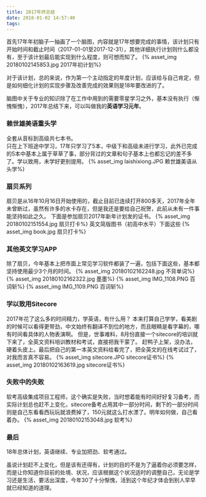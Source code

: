 ```yaml
---
title: 2017年终总结
date: 2018-01-02 14:57:40
tags:
---
```




 首先17年年初脑子一抽画了一个脑图，内容就是17年想要完成的事情，该计划只有开始时间和截止时间（2017-01-01至2017-12-31），其他详细执行计划则什么都没有，至于该计划最后能实现到什么程度，则可想而知了。
 {% asset_img 20180102145853.jpg 2017年初计划%}
<!--more-->
 对于该计划，总的来说，作为第一个主动指定的年度计划，应该给与自己肯定，但是如何细化计划的实现步骤及改善完成的效果则是18年要改进的了。

 脑图中关于专业的知识除了在工作中用到的需要零星学习之外，基本没有执行（惭愧惭愧），2017年总结下来，可以叫做我的**英语学习元年**。

### 赖世雄美语重头学

全套从音标到高级共七本书。  
只在上下班途中学习，17年只学习了5本，中级下和高级未进行学习，此外已完成的5本中基本上属于草草了事，部分背过的文章和句子基本上也都忘记的差不多了。学以致用，未学好更别提用。
{% asset_img laishixiong.JPG 赖世雄美语从头学%}

### 扇贝系列

扇贝是从16年10月16日开始使用的，截止目前已连续打开800多天，2017年全年未曾断过，虽然有许多的水卡存在，但是我还是要给自己祝贺，此前从未有一件事能坚持如此之久。
下面是参加扇贝2017年新年计划发的证书。
{% asset_img 20180102151554.jpg 扇贝打卡%}
英文简版图书（初高中水平）下面这些
{% asset_img book.jpg 扇贝打卡%}

### 其他英文学习APP

除了扇贝，今年基本上把市面上常见学习软件都装了一遍，包括下面这些，基本都坚持使用最少3个月的时间。
{% asset_img 20180102162248.jpg 不背单词%}
{% asset_img 20180102162322.jpg 墨墨%}
{% asset_img IMG_1108.PNG 百词斩%}
{% asset_img IMG_1109.PNG 百词斩%}

### 学以致用Sitecore

2017年花了这么多的时间精力，学英语，有什么用？
本来打算自己学学，看美剧的时候可以看得更带劲，中文始终有翻译不到位的地方，而且眼睛是看字幕的，哪有时间看具体的人物表演啊。
但是，世事难料，8月份直接一个sitecore的培训就下来了，全英文资料培训教材和考试，直接把我干蒙了。
赶鸭子上架，没办法，硬着头皮上。最后把自己的第一本英文资料给看完了，把全英文的在线考试过了，对我而言真不容易。
{% asset_img sitecore.JPG sitecore证书%}
{% asset_img 20180102163619.jpg sitecore证书%}

### 失败中的失败

软考高级集成项目工程师，这个确实是失败，当时想着能有时间好好复习备考，而实际计划总也赶不上变化，sitecore备考占用其中一部分时间，剩下的一部分时间则是自己东看看西玩玩就浪费掉了，150元就这么打水漂了。明年如何做，自己看着办。
{% asset_img 20180102153048.jpg 软考%}

### 最后
18年总体计划，英语继续、专业加把劲、软考通过。

虽说计划赶不上变化，但是该有还得有，计划的目的不是为了逼着你必须要怎样，而是让你知道你目前的处境、状况，应该根据这个状况适时的调整自己，无论是学习还是生活，要活出深度，今年30了十分惭愧，活到这个年纪才体会到别人早早就已经知道的道理。
